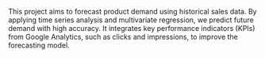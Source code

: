 This project aims to forecast product demand using historical sales data. By applying time series analysis and multivariate regression, we predict future demand with high accuracy. It integrates key performance indicators (KPIs) from Google Analytics, such as clicks and impressions, to improve the forecasting model.
